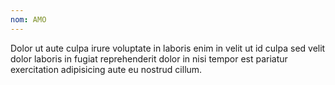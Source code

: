```yaml
---
nom: AMO 
---
```


Dolor ut aute culpa irure voluptate in laboris enim in velit ut id culpa sed velit dolor laboris in fugiat reprehenderit dolor in nisi tempor est pariatur exercitation adipisicing aute eu nostrud cillum.
